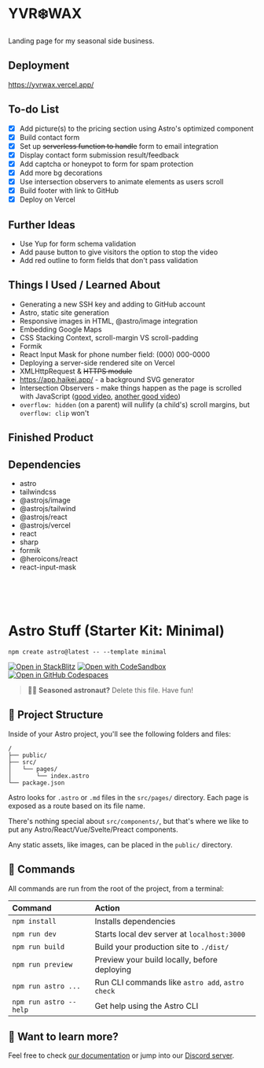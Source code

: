 # YVR❄️WAX

Landing page for my seasonal side business.

## Deployment

https://yvrwax.vercel.app/

## To-do List

- [x] Add picture(s) to the pricing section using Astro's optimized component
- [x] Build contact form
- [x] Set up ~~serverless function to handle~~ form to email integration
- [x] Display contact form submission result/feedback
- [x] Add captcha or honeypot to form for spam protection
- [x] Add more bg decorations
- [x] Use intersection observers to animate elements as users scroll
- [x] Build footer with link to GitHub
- [x] Deploy on Vercel

## Further Ideas

- Use Yup for form schema validation
- Add pause button to give visitors the option to stop the video
- Add red outline to form fields that don't pass validation

## Things I Used / Learned About

- Generating a new SSH key and adding to GitHub account
- Astro, static site generation
- Responsive images in HTML, @astro/image integration
- Embedding Google Maps
- CSS Stacking Context, scroll-margin VS scroll-padding
- Formik
- React Input Mask for phone number field: (000) 000-0000
- Deploying a server-side rendered site on Vercel
- XMLHttpRequest & ~~HTTPS module~~
- https://app.haikei.app/ - a background SVG generator
- Intersection Observers - make things happen as the page is scrolled with JavaScript ([good video](https://www.youtube.com/watch?v=T8EYosX4NOo), [another good video](https://www.youtube.com/watch?v=T33NN_pPeNI))
- `overflow: hidden` (on a parent) will nullify (a child's) scroll margins, but `overflow: clip` won't

## Finished Product

## Dependencies

- astro
- tailwindcss
- @astrojs/image
- @astrojs/tailwind
- @astrojs/react
- @astrojs/vercel
- react
- sharp
- formik
- @heroicons/react
- react-input-mask

<br/>
<br/>
<br/>

# Astro Stuff (Starter Kit: Minimal)

```
npm create astro@latest -- --template minimal
```

[![Open in StackBlitz](https://developer.stackblitz.com/img/open_in_stackblitz.svg)](https://stackblitz.com/github/withastro/astro/tree/latest/examples/minimal)
[![Open with CodeSandbox](https://assets.codesandbox.io/github/button-edit-lime.svg)](https://codesandbox.io/p/sandbox/github/withastro/astro/tree/latest/examples/minimal)
[![Open in GitHub Codespaces](https://github.com/codespaces/badge.svg)](https://codespaces.new/withastro/astro?devcontainer_path=.devcontainer/minimal/devcontainer.json)

> 🧑‍🚀 **Seasoned astronaut?** Delete this file. Have fun!

## 🚀 Project Structure

Inside of your Astro project, you'll see the following folders and files:

```
/
├── public/
├── src/
│   └── pages/
│       └── index.astro
└── package.json
```

Astro looks for `.astro` or `.md` files in the `src/pages/` directory. Each page is exposed as a route based on its file name.

There's nothing special about `src/components/`, but that's where we like to put any Astro/React/Vue/Svelte/Preact components.

Any static assets, like images, can be placed in the `public/` directory.

## 🧞 Commands

All commands are run from the root of the project, from a terminal:

| Command                | Action                                           |
| :--------------------- | :----------------------------------------------- |
| `npm install`          | Installs dependencies                            |
| `npm run dev`          | Starts local dev server at `localhost:3000`      |
| `npm run build`        | Build your production site to `./dist/`          |
| `npm run preview`      | Preview your build locally, before deploying     |
| `npm run astro ...`    | Run CLI commands like `astro add`, `astro check` |
| `npm run astro --help` | Get help using the Astro CLI                     |

## 👀 Want to learn more?

Feel free to check [our documentation](https://docs.astro.build) or jump into our [Discord server](https://astro.build/chat).
